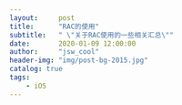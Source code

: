 ```yaml
---
layout:     post
title:      "RAC的使用"
subtitle:   " \"关于RAC使用的一些相关汇总\""
date:       2020-01-09 12:00:00
author:     "jsw_cool"
header-img: "img/post-bg-2015.jpg"
catalog: true
tags:
    - iOS
---
```




